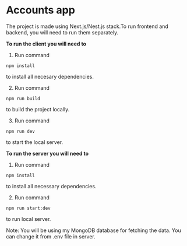 # Accounts app

The project is made using Next.js/Nest.js stack.To run frontend and backend, you will need to run them separately.


****To run the client you will need to****

1. Run command

```node
npm install
```

to install all necesary dependencies.

2. Run command

```node
npm run build
```

to build the project locally.

3. Run command

```node
npm run dev
```

to start the local server.


****To run the server you will need to**** 

1. Run command 

```node
npm install
```

to install all necessary dependencies.

2. Run command 

```node
npm run start:dev
```

to run local server.

Note: You will be using my MongoDB database for fetching the data.
You can change it from .env file in server. 

